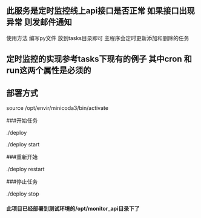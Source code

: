 ## 此服务是定时监控线上api接口是否正常 如果接口出现异常 则发邮件通知

使用方法 编写py文件 放到tasks目录即可 主程序会定时更新添加和删除的任务

## 定时监控的实现参考tasks下现有的例子 其中cron 和 run这两个属性是必须的 

## 部署方式

source /opt/envir/minicoda3/bin/activate

###开始任务

./deploy

./deploy start

###重新开始

./deploy restart


###停止任务

./deploy stop
#### 此项目已经部署到测试环境的/opt/monitor_api目录下了


